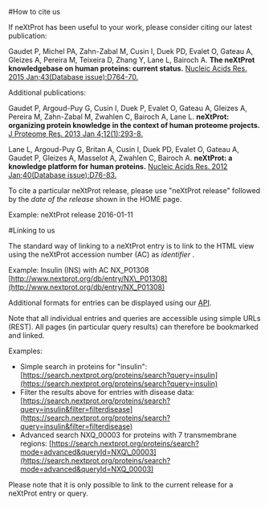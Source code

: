 #How to cite us

If neXtProt has been useful to your work, please consider citing our latest publication:

Gaudet P, Michel PA, Zahn-Zabal M, Cusin I, Duek PD, Evalet O, Gateau A, Gleizes A, Pereira M, Teixeira D, Zhang Y, Lane L, Bairoch A.
**The neXtProt knowledgebase on human proteins: current status.**
[Nucleic Acids Res. 2015 Jan;43(Database issue):D764-70.](http://dx.doi.org/doi:10.1093/nar/gku1178)

Additional publications:

Gaudet P, Argoud-Puy G, Cusin I, Duek P, Evalet O, Gateau A, Gleizes A, Pereira M, Zahn-Zabal M, Zwahlen C, Bairoch A, Lane L.
**neXtProt: organizing protein knowledge in the context of human proteome projects.**
[J Proteome Res. 2013 Jan 4;12(1):293-8.](http://dx.doi.org/doi:10.1021/pr300830v)

Lane L, Argoud-Puy G, Britan A, Cusin I, Duek PD, Evalet O, Gateau A, Gaudet P, Gleizes A, Masselot A, Zwahlen C, Bairoch A.
**neXtProt: a knowledge platform for human proteins.**
[Nucleic Acids Res. 2012 Jan;40(Database issue):D76-83.](http://dx.doi.org/doi:10.1093/nar/gkr1179)

To cite a particular neXtProt release, please use "neXtProt release" followed by the _date of the release_ shown in the HOME page. 

Example: neXtProt release 2016-01-11

#Linking to us

The standard way of linking to a neXtProt entry is to link to the HTML view using the neXtProt accession number (AC) as _identifier_ .

Example:  Insulin (INS)  with AC NX_P01308 [http://www.nextprot.org/db/entry/NX\_P01308](http://www.nextprot.org/db/entry/NX_P01308)

Additional formats for entries can be displayed using our [API](https://api.nextprot.org/).

Note that all individual entries and queries are accessible using simple URLs (REST). All pages (in particular query results) can therefore be bookmarked and linked. 

Examples:

* Simple search in proteins for "insulin": [https://search.nextprot.org/proteins/search?query=insulin](https://search.nextprot.org/proteins/search?query=insulin)
* Filter the results above for entries with disease data: [https://search.nextprot.org/proteins/search?query=insulin&filter=filterdisease](https://search.nextprot.org/proteins/search?query=insulin&filter=filterdisease)
* Advanced search NXQ\_00003 for proteins with 7 transmembrane regions: [https://search.nextprot.org/proteins/search?mode=advanced&queryId=NXQ\_00003](https://search.nextprot.org/proteins/search?mode=advanced&queryId=NXQ_00003)

Please note that it is only possible to link to the current release for a neXtProt entry or query.
